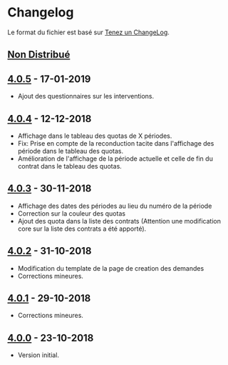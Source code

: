 # Changelog
Le format du fichier est basé sur [Tenez un ChangeLog](http://keepachangelog.com/fr/1.0.0/).

## [Non Distribué]

## [4.0.5] - 17-01-2019
- Ajout des questionnaires sur les interventions.

## [4.0.4] - 12-12-2018
- Affichage dans le tableau des quotas de X périodes.
- Fix: Prise en compte de la reconduction tacite dans l'affichage des période dans le tableau des quotas.
- Amélioration de l'affichage de la période actuelle et celle de fin du contrat dans le tableau des quotas.

## [4.0.3] - 30-11-2018
- Affichage des dates des périodes au lieu du numéro de la période
- Correction sur la couleur des quotas
- Ajout des quota dans la liste des contrats (Attention une modification core sur la liste des contrats a été apporté).

## [4.0.2] - 31-10-2018
- Modification du template de la page de creation des demandes
- Corrections mineures.

## [4.0.1] - 29-10-2018
- Corrections mineures.

## [4.0.0] - 23-10-2018
- Version initial.

[Non Distribué]: http://git.open-dsi.fr/dolibarr-extension/extendedintervention/compare/v4.0.5...HEAD
[4.0.5]: http://git.open-dsi.fr/dolibarr-extension/extendedintervention/commits/v4.0.5
[4.0.4]: http://git.open-dsi.fr/dolibarr-extension/extendedintervention/commits/v4.0.4
[4.0.3]: http://git.open-dsi.fr/dolibarr-extension/extendedintervention/commits/v4.0.3
[4.0.2]: http://git.open-dsi.fr/dolibarr-extension/extendedintervention/commits/v4.0.2
[4.0.1]: http://git.open-dsi.fr/dolibarr-extension/extendedintervention/commits/v4.0.1
[4.0.0]: http://git.open-dsi.fr/dolibarr-extension/extendedintervention/commits/v4.0.0
